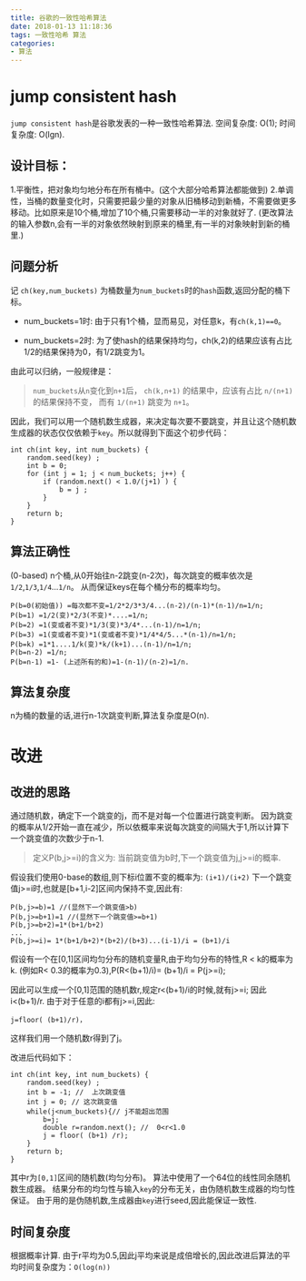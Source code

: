 ```yaml
---
title: 谷歌的一致性哈希算法
date: 2018-01-13 11:18:36
tags: 一致性哈希 算法
categories:
- 算法
---
```



# jump consistent hash
`jump consistent hash`是谷歌发表的一种一致性哈希算法.
空间复杂度: O(1);
时间复杂度: O(lgn).


## 设计目标：
1.平衡性，把对象均匀地分布在所有桶中。(这个大部分哈希算法都能做到)
2.单调性，当桶的数量变化时，只需要把最少量的对象从旧桶移动到新桶，不需要做更多移动。比如原来是10个桶,增加了10个桶,只需要移动一半的对象就好了.
(更改算法的输入参数n,会有一半的对象依然映射到原来的桶里,有一半的对象映射到新的桶里.)

## 问题分析
记 `ch(key,num_buckets)` 为桶数量为`num_buckets`时的`hash`函数,返回分配的桶下标。

- num_buckets=1时:
由于只有1个桶，显而易见，对任意k，有`ch(k,1)==0`。

- num_buckets=2时:
为了使hash的结果保持均匀，ch(k,2)的结果应该有占比1/2的结果保持为0，有1/2跳变为1。

由此可以归纳，一般规律是：
> `num_buckets`从`n`变化到`n+1`后，
`ch(k,n+1)` 的结果中，应该有占比 `n/(n+1)` 的结果保持不变，
而有 `1/(n+1)` 跳变为 `n+1`。

因此，我们可以用一个随机数生成器，来决定每次要不要跳变，并且让这个随机数生成器的状态仅仅依赖于`key`。所以就得到下面这个初步代码：
```伪代码
int ch(int key, int num_buckets) {
    random.seed(key) ;
    int b = 0; 
    for (int j = 1; j < num_buckets; j++) {
        if (random.next() < 1.0/(j+1) ) {
            b = j ;
        }
    }
    return b;
}
```

## 算法正确性
(0-based)
n个桶,从0开始往n-2跳变(n-2次)，每次跳变的概率依次是`1/2`,`1/3`,`1/4`...`1/n`。
从而保证keys在每个桶分布的概率均匀。
```
P(b=0(初始值)) =每次都不变=1/2*2/3*3/4...(n-2)/(n-1)*(n-1)/n=1/n;
P(b=1) =1/2(变)*2/3(不变)*....=1/n;
P(b=2) =1(变或者不变)*1/3(变)*3/4*...(n-1)/n=1/n;
P(b=3) =1(变或者不变)*1(变或者不变)*1/4*4/5...*(n-1)/n=1/n;
P(b=k) =1*1....1/k(变)*k/(k+1)...(n-1)/n=1/n;
P(b=n-2) =1/n;
P(b=n-1) =1- (上述所有的和)=1-(n-1)/(n-2)=1/n.
```

## 算法复杂度
n为桶的数量的话,进行n-1次跳变判断,算法复杂度是O(n).

# 改进
## 改进的思路
通过随机数，确定下一个跳变的j，而不是对每一个位置进行跳变判断。
因为跳变的概率从1/2开始一直在减少，所以依概率来说每次跳变的间隔大于1,所以计算下一个跳变值的次数少于n-1.

> 定义P(b,j>=i)的含义为: 当前跳变值为b时,下一个跳变值为j,j>=i的概率. 

假设我们使用0-base的数组,则下标i位置不变的概率为: `(i+1)/(i+2)`
下一个跳变值j>=i时,也就是[b+1,i-2]区间内保持不变,因此有:
```
P(b,j>=b)=1 //(显然下一个跳变值>b)
P(b,j>=b+1)=1 //(显然下一个跳变值>=b+1)
P(b,j>=b+2)=1*(b+1/b+2)
...
P(b,j>=i)= 1*(b+1/b+2)*(b+2)/(b+3)...(i-1)/i = (b+1)/i
```

假设有一个在[0,1]区间均匀分布的随机变量R,由于均匀分布的特性,R < k的概率为 k.
(例如R< 0.3的概率为0.3),P(R<(b+1)/i)= (b+1)/i = P(j>=i);

因此可以生成一个[0,1]范围的随机数r,规定r<(b+1)/i的时候,就有j>=i;
因此 i<(b+1)/r. 由于对于任意的i都有j>=i,因此:
```
j=floor( (b+1)/r)，
```
这样我们用一个随机数r得到了j。

改进后代码如下：
```
int ch(int key, int num_buckets) {
    random.seed(key) ;
    int b = -1; //  上次跳变值
    int j = 0; // 这次跳变值
    while(j<num_buckets){// j不能超出范围
        b=j; 
        double r=random.next(); //  0<r<1.0
        j = floor( (b+1) /r);
    }
    return b;
}
```
其中r为`[0,1]`区间的随机数(均匀分布)。
算法中使用了一个64位的线性同余随机数生成器。
结果分布的均匀性与输入`key`的分布无关，由伪随机数生成器的均匀性保证。
由于用的是伪随机数,生成器由`key`进行seed,因此能保证一致性.

## 时间复杂度
根据概率计算. 
由于r平均为0.5,因此j平均来说是成倍增长的,因此改进后算法的平均时间复杂度为：`O(log(n))`